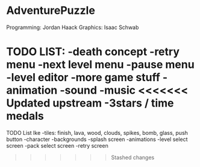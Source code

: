AdventurePuzzle
===============
Programming: Jordan Haack
Graphics: Isaac Schwab

TODO LIST:
-death concept
-retry menu
-next level menu
-pause menu
-level editor
-more game stuff
-animation
-sound
-music
<<<<<<< Updated upstream
-3stars / time medals
=======


TODO List Ike
-tiles: finish, lava, wood, clouds, spikes, bomb, glass, push button
-character
-backgrounds
-splash screen
-animations
-level select screen
-pack select screen
-retry screen

>>>>>>> Stashed changes
